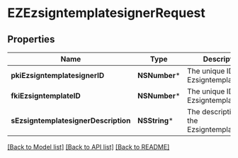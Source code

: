# EZEzsigntemplatesignerRequest

## Properties
Name | Type | Description | Notes
------------ | ------------- | ------------- | -------------
**pkiEzsigntemplatesignerID** | **NSNumber*** | The unique ID of the Ezsigntemplatesigner | [optional] 
**fkiEzsigntemplateID** | **NSNumber*** | The unique ID of the Ezsigntemplate | 
**sEzsigntemplatesignerDescription** | **NSString*** | The description of the Ezsigntemplatesigner | 

[[Back to Model list]](../README.md#documentation-for-models) [[Back to API list]](../README.md#documentation-for-api-endpoints) [[Back to README]](../README.md)


